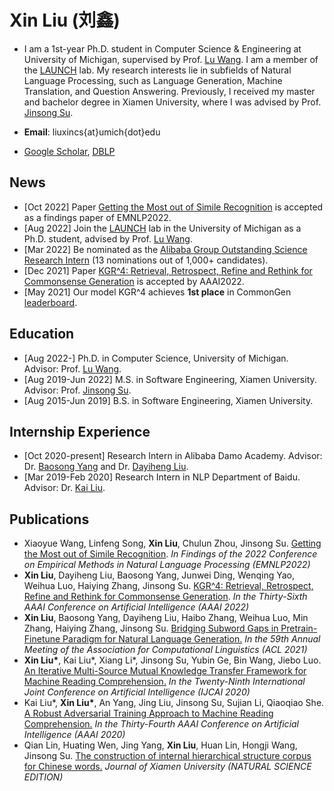# Xin Liu (刘鑫)

* I am a 1st-year Ph.D. student in Computer Science & Engineering at University of Michigan, supervised by Prof. [Lu Wang](https://web.eecs.umich.edu/~wangluxy/index.html). I am a member of the [LAUNCH](https://launch.eecs.umich.edu/home) lab. My research interests lie in subfields of Natural Language Processing, such as Language Generation, Machine Translation, and Question Answering. Previously, I received my master and bachelor degree in Xiamen University, where I was advised by Prof. [Jinsong Su](https://cdmc.xmu.edu.cn/info/1010/1054.htm).

* **Email**: liuxincs{at}umich{dot}edu

* [Google Scholar](https://scholar.google.com/citations?user=AUUYG0QAAAAJ&hl=zh-CN), [DBLP](https://dblp.uni-trier.de/pid/76/1820-66.html)

## News
* [Oct 2022] Paper [Getting the Most out of Simile Recognition](https://arxiv.org/abs/2211.05984) is accepted as a findings paper of EMNLP2022.
* [Aug 2022] Join the [LAUNCH](https://launch.eecs.umich.edu/home) lab in the University of Michigan as a Ph.D. student, advised by Prof. [Lu Wang](https://web.eecs.umich.edu/~wangluxy/index.html).
* [Mar 2022] Be nominated as the [Alibaba Group Outstanding Science Research Intern](https://cdmc.xmu.edu.cn/info/1002/1923.htm) (13 nominations out of 1,000+ candidates).
* [Dec 2021] Paper [KGR^4: Retrieval, Retrospect, Refine and Rethink for Commonsense Generation](https://arxiv.org/abs/2112.08266) is accepted by AAAI2022.
* [May 2021] Our model KGR^4 achieves **1st place** in CommonGen [leaderboard](https://inklab.usc.edu/CommonGen/leaderboard.html).

## Education
* [Aug 2022-] Ph.D. in Computer Science, University of Michigan. Advisor: Prof. [Lu Wang](https://web.eecs.umich.edu/~wangluxy/).
* [Aug 2019-Jun 2022] M.S. in Software Engineering, Xiamen University. Advisor: Prof. [Jinsong Su](https://cdmc.xmu.edu.cn/info/1010/1054.htm).
* [Aug 2015-Jun 2019] B.S. in Software Engineering, Xiamen University.

## Internship Experience
* [Oct 2020-present] Research Intern in Alibaba Damo Academy. Advisor: Dr. [Baosong Yang](https://baosongyang.site/) and Dr. [Dayiheng Liu](https://dayihengliu.github.io/).
* [Mar 2019-Feb 2020] Research Intern in NLP Department of Baidu. Advisor: Dr. [Kai Liu](https://scholar.google.com/citations?user=Opt1ovkAAAAJ&hl=en).

## Publications
* Xiaoyue Wang, Linfeng Song, **Xin Liu**, Chulun Zhou, Jinsong Su. [Getting the Most out of Simile Recognition](https://arxiv.org/abs/2211.05984).
_In Findings of the 2022 Conference on Empirical Methods in Natural Language Processing (EMNLP2022)_
* **Xin Liu**, Dayiheng Liu, Baosong Yang, Junwei Ding, Wenqing Yao, Weihua Luo, Haiying Zhang, Jinsong Su. [KGR^4: Retrieval, Retrospect, Refine and Rethink for Commonsense Generation](https://arxiv.org/abs/2112.08266).
_In the Thirty-Sixth AAAI Conference on Artificial Intelligence (AAAI 2022)_
* **Xin Liu**, Baosong Yang, Dayiheng Liu, Haibo Zhang, Weihua Luo, Min Zhang, Haiying Zhang, Jinsong Su. [Bridging Subword Gaps in Pretrain-Finetune Paradigm for Natural Language Generation.](https://arxiv.org/pdf/2106.06125)
_In the 59th Annual Meeting of the Association for Computational Linguistics (ACL 2021)_
* **Xin Liu\***, Kai Liu\*, Xiang Li\*, Jinsong Su, Yubin Ge, Bin Wang, Jiebo Luo. [An Iterative Multi-Source Mutual Knowledge Transfer Framework for Machine Reading Comprehension.](https://www.ijcai.org/proceedings/2020/525)
_In the Twenty-Ninth International Joint Conference on Artificial Intelligence (IJCAI 2020)_
* Kai Liu\*, **Xin Liu\***, An Yang, Jing Liu, Jinsong Su, Sujian Li, Qiaoqiao She. [A Robust Adversarial Training Approach to Machine Reading Comprehension.](https://ojs.aaai.org/index.php/AAAI/article/download/6357/6213)
_In the Thirty-Fourth AAAI Conference on Artificial Intelligence (AAAI 2020)_
* Qian Lin, Huating Wen, Jing Yang, **Xin Liu**, Huan Lin, Hongji Wang, Jinsong Su. [The construction of internal hierarchical structure corpus for Chinese words.](http://jxmu.xmu.edu.cn/oa/DArticle.aspx?type=view&id=20200213)
_Journal of Xiamen University (NATURAL SCIENCE EDITION)_

